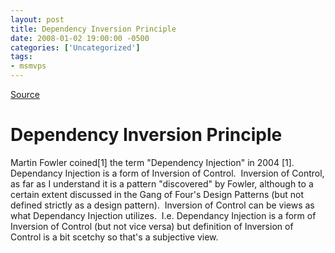 ```yaml
---
layout: post
title: Dependency Inversion Principle
date: 2008-01-02 19:00:00 -0500
categories: ['Uncategorized']
tags:
- msmvps
---
```

[Source](http://blogs.msmvps.com/peterritchie/2008/01/03/dependency-inversion-principle/ "Permalink to Dependency Inversion Principle")

# Dependency Inversion Principle

Martin Fowler coined[1] the term "Dependency Injection" in 2004 [1].  Dependancy Injection is a form of Inversion of Control.  Inversion of Control, as far as I understand it is a pattern "discovered" by Fowler, although to a certain extent discussed in the Gang of Four's Design Patterns (but not defined strictly as a design pattern).  Inversion of Control can be views as what Dependancy Injection utilizes.  I.e. Dependancy Injection is a form of Inversion of Control (but not vice versa) but definition of Inversion of Control is a bit scetchy so that's a subjective view.

